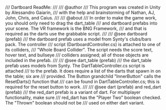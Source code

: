 /// Dartboard ReadMe:
/// 
/// @author 
/// This program was created in Unity by Alessandro Gaiarin,
/// with the help and brainstorming of Nathan, AJ, John, Chris, and Caius.
/// 
/// @about
/// In order to make the game work, you should only need to drag the dart_table
/// and dartboard prefabs into your scene. The VR framework is the BNG Framework,
/// and that is required as the darts use the grabbable script.
/// 
/// @see dartboard (prefab)
/// the dartboard prefab uses a model from Synty's clubs/bars pack. The controller
/// script (DartboardController.cs) is attached to one of its colliders,
/// "Whole Board Collider". The script needs the score text, hover text, and bullseye
/// colliders assigned; all of those objects are included in the prefab.
/// 
/// @see dart_table (prefab)
/// the dart_table prefab uses models from Synty. The DartTableController.cs script is attached
/// to the prefab. It does require a list of the darts that spawn in on the table; six are
/// provided. The Button grandchild "InnerButton" calls the ResetDarts() function that
/// can be found in DartTableController.cs; this is required for the reset button to work.
/// 
/// @see dart (prefab) and red_dart (prefab)
/// the red_dart prefab is a variant of dart. For multiplayer functionality, make sure 
/// red_dart has the "Player Two" boolean checked. The "Thrown" boolean should not be
/// used on either dart variant.

